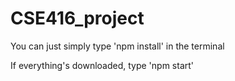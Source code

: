 # CSE416_project

You can just simply type 'npm install' in the terminal

If everything's downloaded, type 'npm start'
